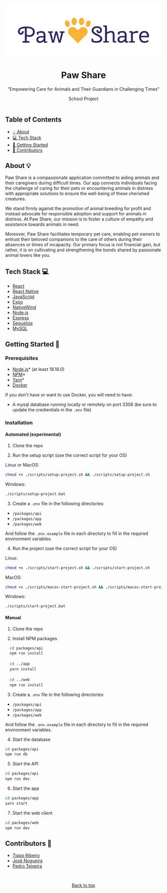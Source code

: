<div align="center" id="top">
  <img src="./images/Logo.png" width="600" alt="code-racer-logo">
  <br/>
  <h1>Paw Share</h1>
  <p>"Empowering Care for Animals and Their Guardians in Challenging Times"</p>
  <span>School Project</span>
</div>
<br />

## Table of Contents

- [:bulb: About](#about)
- [:computer: Tech Stack](#tech-stack)
- [:rocket: Getting Started](#getting-started)
- [:memo: Contributors](#contributors)

<a id="about"></a>

## About :bulb:

Paw Share is a compassionate application committed to aiding animals and their caregivers during difficult times. Our app connects individuals facing the challenge of caring for their pets or encountering animals in distress with appropriate solutions to ensure the well-being of these cherished creatures.

We stand firmly against the promotion of animal breeding for profit and instead advocate for responsible adoption and support for animals in distress. At Paw Share, our mission is to foster a culture of empathy and assistance towards animals in need.

Moreover, Paw Share facilitates temporary pet care, enabling pet owners to entrust their beloved companions to the care of others during their absences or times of incapacity. Our primary focus is not financial gain, but rather, it is on cultivating and strengthening the bonds shared by passionate animal lovers like you.

<a id="tech-stack"></a>

## Tech Stack :computer:

- [React](https://reactjs.org/)
- [React Native](https://reactnative.dev/)
- [JavaScript](https://www.javascript.com/)
- [Expo](https://expo.io/)
- [NativeWind](https://www.nativewind.dev/)
- [Node.js](https://nodejs.org/en/)
- [Express](https://expressjs.com/)
- [Sequelize](https://sequelize.org/)
- [MySQL](https://www.mysql.com/)

<a id="getting-started"></a>

## Getting Started :rocket:

### Prerequisites

- [Node.js](https://nodejs.org/en/)* (at least 18.18.0)
- [NPM](https://www.npmjs.com/)*
- [Yarn](https://yarnpkg.com/)*
- [Docker](https://www.docker.com/)

If you don't have or want to use Docker, you will need to have:

- A mysql database running locally or remotely on port 3306 (be sure to update the credientials in the `.env` file)

### Installation

#### Automated (experimental)

1. Clone the repo

2. Run the setup script (use the correct script for your OS)

Linux or MacOS:

```sh
chmod +x ./scripts/setup-project.sh && ./scripts/setup-project.sh
```

Windows:

```sh
./scripts/setup-project.bat
```

3. Create a `.env` file in the following directories:

- `/packages/api`
- `/packages/app`
- `/packages/web`

And follow the `.env.example` file in each directory to fill in the required environment variables.

4. Run the project (use the correct script for your OS)

Linux:

```sh
chmod +x ./scripts/start-project.sh && ./scripts/start-project.sh
```

MacOS:

```sh
chmod +x ./scripts/macos-start-project.sh && ./scripts/macos-start-project.sh
```

Windows:

```sh
./scripts/start-project.bat
```

#### Manual

1. Clone the repo

2. Install NPM packages

```sh
  cd packages/api
  npm run install
 
  cd ../app
  yarn install

  cd ../web
  npm run install
```

3. Create a `.env` file in the following directories:

- `/packages/api`
- `/packages/app`
- `/packages/web`

And follow the `.env.example` file in each directory to fill in the required environment variables.

4. Start the database

```sh
cd packages/api
npm run db
```

5. Start the API

```sh
cd packages/api
npm run dev
```

6. Start the app

```sh
cd packages/app
yarn start
```

7. Start the web client

```sh
cd packages/web
npm run dev
```

<a id="contributors"></a>

## Contributors :memo:

- [Tiago Ribeiro](https://github.com/TiagoRibeiro25)
- [José Nogueira](https://github.com/JoseNogueira13)
- [Pedro Teixeira](https://github.com/pedromst2000)

<br />

<p align="center">
 <a href="#top">Back to top</a>
</p>
